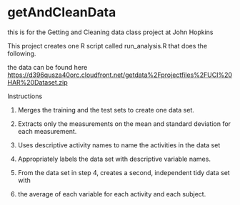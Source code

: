 # getAndCleanData
this is for the Getting and Cleaning data class project at John Hopkins

This project creates one R script called run_analysis.R that does the following. 

the data can be found here https://d396qusza40orc.cloudfront.net/getdata%2Fprojectfiles%2FUCI%20HAR%20Dataset.zip 

Instructions

1. Merges the training and the test sets to create one data set.

2. Extracts only the measurements on the mean and standard deviation for each measurement. 

3. Uses descriptive activity names to name the activities in the data set

4. Appropriately labels the data set with descriptive variable names. 

5. From the data set in step 4, creates a second, independent tidy data set with 

6. the average of each variable for each activity and each subject.
